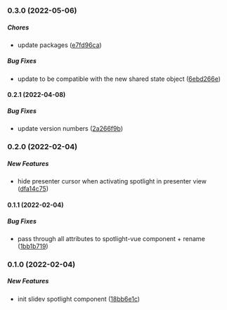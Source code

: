 ### 0.3.0 (2022-05-06)

##### Chores

*  update packages ([e7fd96ca](https://github.com/Smile-SA/slidev-component-spotlight/commit/e7fd96ca1b1becadf47b85943b0448f482c42a6c))

##### Bug Fixes

*  update to be compatible with the new shared state object ([6ebd266e](https://github.com/Smile-SA/slidev-component-spotlight/commit/6ebd266e133be7e9ec385d2db2bc260b2742e2f7))

#### 0.2.1 (2022-04-08)

##### Bug Fixes

*  update version numbers ([2a266f9b](https://github.com/Smile-SA/slidev-component-spotlight/commit/2a266f9b8c3ad8a052331cd210ea112f2cc8a18b))

### 0.2.0 (2022-02-04)

##### New Features

*  hide presenter cursor when activating spotlight in presenter view ([dfa14c75](https://github.com/Smile-SA/slidev-component-spotlight/commit/dfa14c7556297bd0b2380addf47839479a7fe893))

#### 0.1.1 (2022-02-04)

##### Bug Fixes

*  pass through all attributes to spotlight-vue component + rename ([1bb1b719](https://github.com/Smile-SA/slidev-component-spotlight/commit/1bb1b7196d589c5c8f8f148fb7f79306d28fefb1))

### 0.1.0 (2022-02-04)

##### New Features

*  init slidev spotlight component ([18bb6e1c](https://github.com/Smile-SA/slidev-component-spotlight/commit/18bb6e1c69a4211247cf19bbff94dddbff1f9a99))

